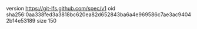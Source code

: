 version https://git-lfs.github.com/spec/v1
oid sha256:0aa338fed3a3818bc620ea82d652843ba6a4e969586c7ae3ac94042b14e53189
size 150

